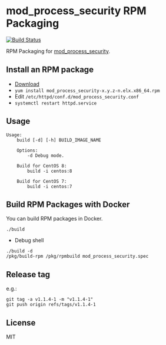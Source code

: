 # mod_process_security RPM Packaging

[![Build Status](https://github.com/jfut/mod_process_security-rpm/workflows/test/badge.svg?branch=master)](https://github.com/jfut/mod_process_security-rpm/actions?query=workflow%3Atest)

RPM Packaging for [mod_process_security](https://github.com/matsumotory/mod_process_security).

## Install an RPM package

- [Download](https://github.com/jfut/mod_process_security-rpm/releases)
- `yum install mod_process_security-x.y.z-n.elx.x86_64.rpm`
- Edit `/etc/httpd/conf.d/mod_process_security.conf`
- `systemctl restart httpd.service`

## Usage

```
Usage:
    build [-d] [-h] BUILD_IMAGE_NAME

    Options:
        -d Debug mode.

    Build for CentOS 8:
        build -i centos:8

    Build for CentOS 7:
        build -i centos:7
```

## Build RPM Packages with Docker

You can build RPM packages in Docker.

```
./build
```

- Debug shell

```
./build -d
/pkg/build-rpm /pkg/rpmbuild mod_process_security.spec
```

## Release tag

e.g.:

```
git tag -a v1.1.4-1 -m "v1.1.4-1"
git push origin refs/tags/v1.1.4-1
```

## License

MIT

